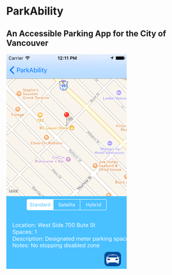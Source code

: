 # ParkAbility
## An Accessible Parking App for the City of Vancouver

![alt text](https://raw.githubusercontent.com/Hurlarious/ParkAbility/master/Wheelz/Assets.xcassets/DetailView.imageset/DetailView.png)

